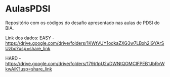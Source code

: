 # AulasPDSI
Repositório com os códigos do desafio apresentado nas aulas de PDSI do BIA.

Link dos dados:
EASY - https://drive.google.com/drive/folders/1KWtVUY1odkaZXG3w7LBxh2lGYArSUzbo?usp=share_link

HARD - https://drive.google.com/drive/folders/179b1pU2uDWNtQOMCIFPEB1JbRvWkwAiK?usp=share_link
